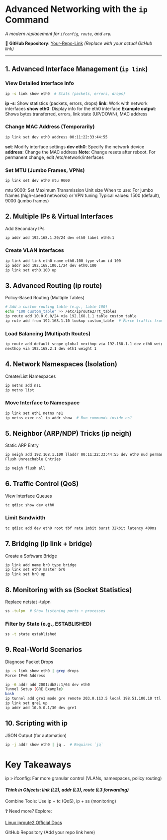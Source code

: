 # Advanced Networking with the `ip` Command  
*A modern replacement for `ifconfig`, `route`, and `arp`.*  

🔗 **GitHub Repository**: [Your-Repo-Link](#) *(Replace with your actual GitHub link)*  

---

## 1. Advanced Interface Management (`ip link`)  

### View Detailed Interface Info  

```bash
ip -s link show eth0  # Stats (packets, errors, drops)
```

**ip -s**: Show statistics (packets, errors, drops)
**link**: Work with network interfaces
**show eth0**: Display info for the eth0 interface
**Example output**: Shows bytes transferred, errors, link state (UP/DOWN), MAC address

### Change MAC Address (Temporarily)

```bash
ip link set dev eth0 address 00:11:22:33:44:55
```
**set**: Modify interface settings
**dev eth0**: Specify the network device
**address**: Change the MAC address
**Note**: Change resets after reboot. For permanent change, edit /etc/network/interfaces

### Set MTU (Jumbo Frames, VPNs)

```bash
ip link set dev eth0 mtu 9000
```

mtu 9000: Set Maximum Transmission Unit size
When to use: For jumbo frames (high-speed networks) or VPN tuning
Typical values: 1500 (default), 9000 (jumbo frames)


## 2. Multiple IPs & Virtual Interfaces

Add Secondary IPs

```bash
ip addr add 192.168.1.20/24 dev eth0 label eth0:1
```

### Create VLAN Interfaces

```bash
ip link add link eth0 name eth0.100 type vlan id 100
ip addr add 192.168.100.1/24 dev eth0.100
ip link set eth0.100 up
```

## 3. Advanced Routing (ip route)

Policy-Based Routing (Multiple Tables)

```bash
# Add a custom routing table (e.g., table 100)
echo "100 custom_table" >> /etc/iproute2/rt_tables
ip route add 10.0.0.0/24 via 192.168.1.1 table custom_table
ip rule add from 192.168.1.10 lookup custom_table  # Force traffic from IP to use table
```

### Load Balancing (Multipath Routes)

```bash
ip route add default scope global nexthop via 192.168.1.1 dev eth0 weight 1 \
nexthop via 192.168.2.1 dev eth1 weight 1
```

## 4. Network Namespaces (Isolation)

Create/List Namespaces

```bash
ip netns add ns1
ip netns list
```

### Move Interface to Namespace

```bash
ip link set eth1 netns ns1
ip netns exec ns1 ip addr show  # Run commands inside ns1
```

## 5. Neighbor (ARP/NDP) Tricks (ip neigh)

Static ARP Entry
```bash
ip neigh add 192.168.1.100 lladdr 00:11:22:33:44:55 dev eth0 nud permanent
Flush Unreachable Entries
```

```bash
ip neigh flush all
```

## 6. Traffic Control (QoS)

View Interface Queues
```bash
tc qdisc show dev eth0
```

### Limit Bandwidth

```bash
tc qdisc add dev eth0 root tbf rate 1mbit burst 32kbit latency 400ms
```

## 7. Bridging (ip link + bridge)

Create a Software Bridge

```bash
ip link add name br0 type bridge
ip link set eth0 master br0
ip link set br0 up
```

## 8. Monitoring with ss (Socket Statistics)

Replace netstat -tulpn
```bash
ss -tulpn  # Show listening ports + processes
```

### Filter by State (e.g., ESTABLISHED)

```bash
ss -t state established
```

## 9. Real-World Scenarios

Diagnose Packet Drops

```bash
ip -s link show eth0 | grep drops
Force IPv6 Address
```

```bash
ip -6 addr add 2001:db8::1/64 dev eth0
Tunnel Setup (GRE Example)
bash
ip tunnel add gre1 mode gre remote 203.0.113.5 local 198.51.100.10 ttl 255
ip link set gre1 up
ip addr add 10.0.0.1/30 dev gre1
```

## 10. Scripting with ip

JSON Output (for automation)
```bash
ip -j addr show eth0 | jq .  # Requires `jq`
```

# Key Takeaways
ip > ifconfig: Far more granular control (VLANs, namespaces, policy routing)

#### *Think in Objects: link (L2), addr (L3), route (L3 forwarding)*

Combine Tools: Use ip + tc (QoS), ip + ss (monitoring)

❓ Need more? Explore:

[Linux iproute2 Official Docs](https://baturin.org/docs/iproute2/)

GitHub Repository (Add your repo link here)